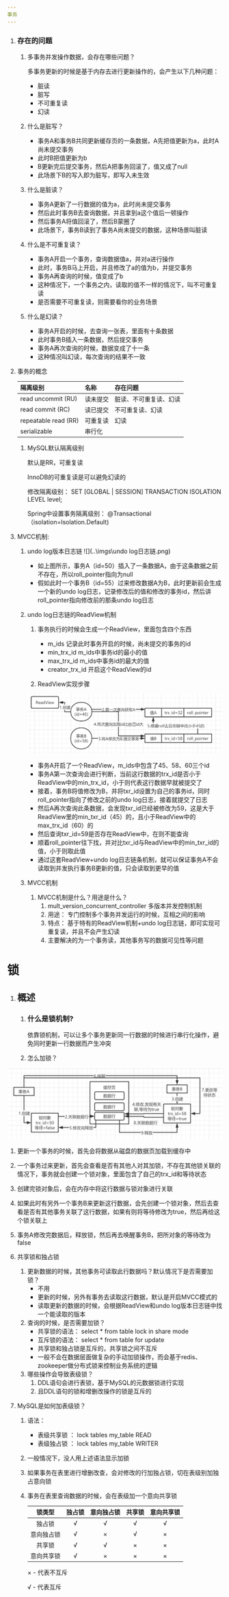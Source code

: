 ```yaml
---
事务
---
```


1. ### 存在的问题

   1. 多事务并发操作数据，会存在哪些问题？

      多事务更新的时候是基于内存去进行更新操作的，会产生以下几种问题：

      - 脏读
      - 脏写
      - 不可重复读
      - 幻读

   2. 什么是脏写？

      - 事务A和事务B共同更新缓存页的一条数据，A先把值更新为a，此时A尚未提交事务
      - 此时B把值更新为b
      - B更新完后提交事务，然后A把事务回滚了，值又成了null
      - 此场景下B的写入即为脏写，即写入未生效

   3. 什么是脏读？

      - 事务A更新了一行数据的值为a，此时尚未提交事务
      - 然后此时事务B去查询数据，并且拿到a这个值后一顿操作
      - 然后事务A将值回滚了，然后B蒙圈了
      - 此场景下，事务B读到了事务A尚未提交的数据，这种场景叫脏读

   4. 什么是不可重复读？

      - 事务A开启一个事务，查询数据值a，并对a进行操作
      - 此时，事务B马上开启，并且修改了a的值为b，并提交事务
      - 事务A再查询的时候，值变成了b
      - 这种情况下，一个事务之内，读取的值不一样的情况下，叫不可重复读
      - 是否需要不可重复读，则需要看你的业务场景

   5. 什么是幻读？

      - 事务A开启的时候，去查询一张表，里面有十条数据
      - 此时事务B插入一条数据，然后提交事务
      - 事务A再次查询的时候，数据变成了十一条
      - 这种情况叫幻读，每次查询的结果不一致

2. 事务的概念

   | 隔离级别             | 名称     | 存在问题               |
   | -------------------- | -------- | ---------------------- |
   | read uncommit (RU)   | 读未提交 | 脏读、不可重复读、幻读 |
   | read commit (RC)     | 读已提交 | 不可重复读、幻读       |
   | repeatable read (RR) | 可重复读 | 幻读                   |
   | serializable         | 串行化   |                        |

   1. MySQL默认隔离级别
      
      默认是RR，可重复读
      
      InnoDB的可重复读是可以避免幻读的
      
      修改隔离级别： SET [GLOBAL | SESSION] TRANSACTION ISOLATION LEVEL level;
      
      Spring中设置事务隔离级别： @Transactional（isolation=Isolation.Default)

3. MVCC机制:

   1. undo log版本日志链
        ![](..\imgs\undo log日志链.png)

      - 如上图所示，事务A（id=50）插入了一条数据A，由于这条数据之前不存在，所以roll_pointer指向为null
      - 假如此时一个事务B（id=55）过来修改数据A为B，此时更新前会生成一个新的undo log日志，记录修改后的值和修改的事务id，然后讲roll_pointer指向修改前的那条undo log日志

   2. undo log日志链的ReadView机制

      1. 事务执行的时候会生成一个ReadView，里面包含四个东西

         - m_ids 记录此时事务开启的时候，尚未提交的事务的id
         - min_trx_id   m_ids中事务id的最小的值
         - max_trx_id m_ids中事务id的最大的值
         - creator_trx_id 开启这个ReadView的id

      2. ReadView实现步骤

        ![](..\imgs\ReadView日志链应用.png)

         - 事务A开启了一个ReadView，m_ids中包含了45、58、60三个id
         - 事务A第一次查询会进行判断，当前这行数据的trx_id是否小于ReadView中的min_trx_id，小于则代表这行数据早就被提交了
         - 接着，事务B将值修改为B，并将txr_id设置为自己的事务id，同时roll_pointer指向了修改之前的undo log日志，接着就提交了日志
         - 然后A再次查询此条数据，会发现txr_id已经被修改为59，这是大于ReadView里的min_txr_id（45）的，且小于ReadView中的max_trx_id（60）的
         - 然后查询txr_id=59是否存在ReadView中，在则不能查询
         - 顺着roll_pointer往下找，并对比txr_id与ReadView中的min_txr_id的值，小于则取此值
         - 通过这套ReadView+undo log日志链条机制，就可以保证事务A不会读取到并发执行事务B更新的值，只会读取到更早的值

   3. MVCC机制

      1. MVCC机制是什么？用途是什么？
         1. mult_version_concurrent_controller 多版本并发控制机制
         2. 用途： 专门控制多个事务并发运行的时候，互相之间的影响
         3. 特点： 基于特有的ReadView机制+undo log日志链，即可实现可重复读，并且不会产生幻读
         4. 主要解决的为一个事务读，其他事务写的数据可见性等问题

# 锁

1. ## 概述

   1. ### 什么是锁机制?

      依靠锁机制，可以让多个事务更新同一行数据的时候进行串行化操作，避免同时更新一行数据而产生冲突

   2. 怎么加锁？

![](..\imgs\加锁步骤.png)

   1. 更新一个事务的时候，首先会将数据从磁盘的数据页加载到缓存中
   2. 一个事务过来更新，首先会查看是否有其他人对其加锁，不存在其他锁关联的情况下，事务就会创建一个锁对象，里面包含了自己的trx_id和等待状态
   3. 创建完锁对象后，会在内存中将这行数据与锁对象进行关联
   4. 如果此时有另外一个事务B来更新这行数据，会先创建一个锁对象，然后去查看是否有其他事务关联了这行数据，如果有则将等待修改为true，然后再给这个锁关联上
   5. 事务A修改完数据后，释放锁，然后再去唤醒事务B，把所对象的等待改为false

2. 共享锁和独占锁

   1. 更新数据的时候，其他事务可读取此行数据吗？默认情况下是否需要加锁？
      - 不用
      - 更新的时候，另外有事务去读取这行数据，默认是开启MVCC模式的
      - 读取更新的数据的时候，会根据ReadView和undo log版本日志链中找一个能读取的版本
   2. 查询的时候，是否需要加锁？
      - 共享锁的语法： select * from table lock in share mode
      - 互斥锁的语法： select * from table for update
      - 共享锁和独占锁是互斥的，共享锁之间不互斥
      - 一般不会在数据层面做复杂的手动加锁操作，而会基于redis、zookeeper做分布式锁来控制业务系统的逻辑
   3. 哪些操作会导致表级锁？
      1. DDL语句会进行表锁，基于MySQL的元数据锁进行实现
      2. 且DDL语句的锁和增删改操作的锁是互斥的

3. MySQL是如何加表级锁？

   1. 语法：

      - 表级共享锁 ： lock tables my_table READ
      - 表级独占锁 ： lock tables my_table WRITER

   2. 一般情况下，没人用上述语法显示加锁

   3. 如果事务在表里进行增删改查，会对修改的行加独占锁，切在表级别加独占意向锁

   4. 事务在表里查询数据的时候，会在表级加一个意向共享锁

      |   锁类型   | 独占锁 | 意向独占锁 | 共享锁 | 意向共享锁 |
      | :--------: | :----: | :--------: | :----: | :--------: |
      |   独占锁   |   √    |     √      |   √    |     √      |
      | 意向独占锁 |   √    |     ×      |   √    |     ×      |
      |   共享锁   |   √    |     √      |   ×    |     ×      |
      | 意向共享锁 |   √    |     ×      |   ×    |     ×      |

      × - 代表不互斥

      √ - 代表互斥